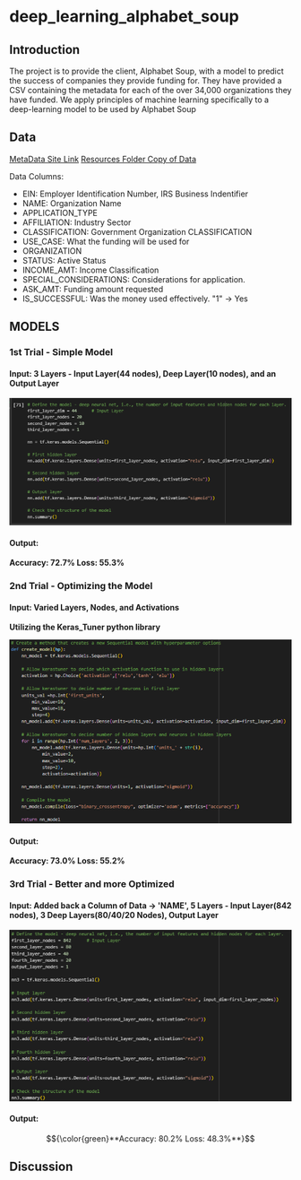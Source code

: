 # deep_learning_alphabet_soup

## Introduction

The project is to provide the client, Alphabet Soup, with a model to predict the success of companies they provide funding for. They have provided a CSV containing the metadata for each of the over 34,000 organizations they have funded. 
We apply principles of machine learning specifically to a deep-learning model to be used by Alphabet Soup  

## Data

[MetaData Site Link](https://static.bc-edx.com/data/dl-1-2/m21/lms/starter/charity_data.csv) 
[Resources Folder Copy of Data](https://github.com/StarkArk/deep_learning_alphabet_soup/tree/main/Resources)

Data Columns:
- EIN: Employer Identification Number, IRS Business Indentifier
- NAME: Organization Name
- APPLICATION_TYPE
- AFFILIATION: Industry Sector
- CLASSIFICATION: Government Organization CLASSIFICATION
- USE_CASE: What the funding will be used for
- ORGANIZATION 
- STATUS: Active Status 
- INCOME_AMT: Income Classification
- SPECIAL_CONSIDERATIONS: Considerations for application.
- ASK_AMT: Funding amount requested
- IS_SUCCESSFUL: Was the money used effectively. "1" -> Yes  
  
## MODELS

### 1st Trial - Simple Model 
  
#### Input: 3 Layers - Input Layer(44 nodes), Deep Layer(10 nodes), and an Output Layer
  
![trial model 1](Images/Trial1_Model.PNG)
  
#### Output: 
  
**Accuracy: 72.7%    Loss: 55.3%**
  
### 2nd Trial - Optimizing the Model  
  
#### Input: Varied Layers, Nodes, and Activations  
  
  
**Utilizing the Keras_Tuner python library**  
  
![trial model 2](Images/Trial2_Model.PNG)  
  
#### Output:   
  
**Accuracy: 73.0%    Loss: 55.2%**  
  
### 3rd Trial - Better and more Optimized  
  
#### Input: Added back a Column of Data -> 'NAME', 5 Layers - Input Layer(842 nodes), 3 Deep Layers(80/40/20 Nodes), Output Layer  
  
![trial model 3](Images/Trial3_Model.PNG)  
  
#### Output:  
  
$${\color{green}**Accuracy: 80.2%    Loss: 48.3%**}$$  
  
## Discussion
  
  

